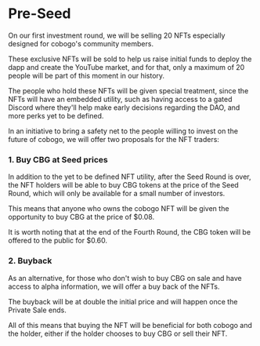 # Pre-Seed

On our first investment round, we will be selling 20 NFTs especially designed for cobogo's community members.&#x20;

These exclusive NFTs will be sold to help us raise initial funds to deploy the dapp and create the YouTube market, and for that, only a maximum of 20 people will be part of this moment in our history.

The people who hold these NFTs will be given special treatment, since the NFTs will have an embedded utility, such as having access to a gated Discord where they'll help make early decisions regarding the DAO, and more perks yet to be defined.&#x20;

In an initiative to bring a safety net to the people willing to invest on the future of cobogo, we will offer two proposals for the NFT traders:

### 1. Buy CBG at Seed prices

In addition to the yet to be defined NFT utility, after the Seed Round is over, the NFT holders will be able to buy CBG tokens at the price of the Seed Round, which will only be available for a small number of investors.

This means that anyone who owns the cobogo NFT will be given the opportunity to buy CBG at the price of $0.08.&#x20;

It is worth noting that at the end of the Fourth Round, the CBG token will be offered to the public for $0.60.

### 2. Buyback&#x20;

As an alternative, for those who don't wish to buy CBG on sale and have access to alpha information, we will offer a buy back of the NFTs.

The buyback will be at double the initial price and will happen once the Private Sale ends.

All of this means that buying the NFT will be beneficial for both cobogo and the holder, either if the holder chooses to buy CBG or sell their NFT.

